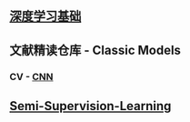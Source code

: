 ## [深度学习基础](./Base/README.md)

## 文献精读仓库 - Classic Models

### CV - [CNN](./CNN/README.md)




## [Semi-Supervision-Learning](./SSL/README.md)


